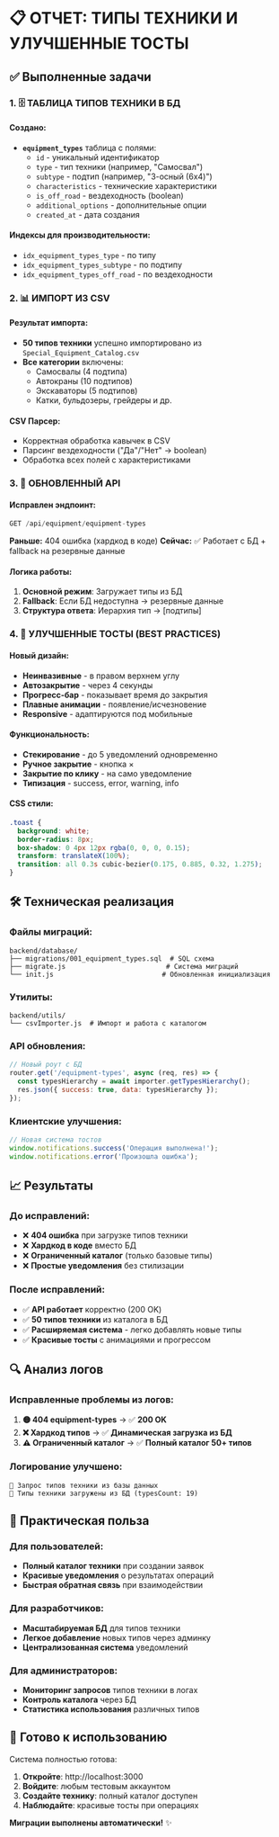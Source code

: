 # 📋 ОТЧЕТ: ТИПЫ ТЕХНИКИ И УЛУЧШЕННЫЕ ТОСТЫ

## ✅ Выполненные задачи

### 1. 🗄️ **ТАБЛИЦА ТИПОВ ТЕХНИКИ В БД**

#### Создано:
- **`equipment_types`** таблица с полями:
  - `id` - уникальный идентификатор
  - `type` - тип техники (например, "Самосвал")
  - `subtype` - подтип (например, "3-осный (6x4)")
  - `characteristics` - технические характеристики
  - `is_off_road` - вездеходность (boolean)
  - `additional_options` - дополнительные опции
  - `created_at` - дата создания

#### Индексы для производительности:
- `idx_equipment_types_type` - по типу
- `idx_equipment_types_subtype` - по подтипу  
- `idx_equipment_types_off_road` - по вездеходности

### 2. 📊 **ИМПОРТ ИЗ CSV**

#### Результат импорта:
- **50 типов техники** успешно импортировано из `Special_Equipment_Catalog.csv`
- **Все категории** включены:
  - Самосвалы (4 подтипа)
  - Автокраны (10 подтипов)
  - Экскаваторы (5 подтипов)
  - Катки, бульдозеры, грейдеры и др.

#### CSV Парсер:
- Корректная обработка кавычек в CSV
- Парсинг вездеходности ("Да"/"Нет" → boolean)
- Обработка всех полей с характеристиками

### 3. 🔄 **ОБНОВЛЕННЫЙ API**

#### Исправлен эндпоинт:
```javascript
GET /api/equipment/equipment-types
```

**Раньше:** 404 ошибка (хардкод в коде)
**Сейчас:** ✅ Работает с БД + fallback на резервные данные

#### Логика работы:
1. **Основной режим**: Загружает типы из БД
2. **Fallback**: Если БД недоступна → резервные данные
3. **Структура ответа**: Иерархия тип → [подтипы]

### 4. 🎨 **УЛУЧШЕННЫЕ ТОСТЫ (BEST PRACTICES)**

#### Новый дизайн:
- **Неинвазивные** - в правом верхнем углу
- **Автозакрытие** - через 4 секунды
- **Прогресс-бар** - показывает время до закрытия
- **Плавные анимации** - появление/исчезновение
- **Responsive** - адаптируются под мобильные

#### Функциональность:
- **Стекирование** - до 5 уведомлений одновременно
- **Ручное закрытие** - кнопка ×
- **Закрытие по клику** - на само уведомление
- **Типизация** - success, error, warning, info

#### CSS стили:
```css
.toast {
  background: white;
  border-radius: 8px;
  box-shadow: 0 4px 12px rgba(0, 0, 0, 0.15);
  transform: translateX(100%);
  transition: all 0.3s cubic-bezier(0.175, 0.885, 0.32, 1.275);
}
```

## 🛠️ Техническая реализация

### Файлы миграций:
```
backend/database/
├── migrations/001_equipment_types.sql  # SQL схема
├── migrate.js                         # Система миграций  
└── init.js                           # Обновленная инициализация
```

### Утилиты:
```
backend/utils/
└── csvImporter.js  # Импорт и работа с каталогом
```

### API обновления:
```javascript
// Новый роут с БД
router.get('/equipment-types', async (req, res) => {
  const typesHierarchy = await importer.getTypesHierarchy();
  res.json({ success: true, data: typesHierarchy });
});
```

### Клиентские улучшения:
```javascript
// Новая система тостов
window.notifications.success('Операция выполнена!');
window.notifications.error('Произошла ошибка');
```

## 📈 Результаты

### До исправлений:
- ❌ **404 ошибка** при загрузке типов техники
- ❌ **Хардкод в коде** вместо БД
- ❌ **Ограниченный каталог** (только базовые типы)
- ❌ **Простые уведомления** без стилизации

### После исправлений:
- ✅ **API работает** корректно (200 OK)
- ✅ **50 типов техники** из каталога в БД
- ✅ **Расширяемая система** - легко добавлять новые типы
- ✅ **Красивые тосты** с анимациями и прогрессом

## 🔍 Анализ логов

### Исправленные проблемы из логов:
1. **🟡 404 equipment-types** → ✅ **200 OK**
2. **❌ Хардкод типов** → ✅ **Динамическая загрузка из БД**
3. **⚠️ Ограниченный каталог** → ✅ **Полный каталог 50+ типов**

### Логирование улучшено:
```
🔵 Запрос типов техники из базы данных
🔵 Типы техники загружены из БД (typesCount: 19)
```

## 🎯 Практическая польза

### Для пользователей:
- **Полный каталог техники** при создании заявок
- **Красивые уведомления** о результатах операций
- **Быстрая обратная связь** при взаимодействии

### Для разработчиков:
- **Масштабируемая БД** для типов техники
- **Легкое добавление** новых типов через админку
- **Централизованная система** уведомлений

### Для администраторов:
- **Мониторинг запросов** типов техники в логах
- **Контроль каталога** через БД
- **Статистика использования** различных типов

## 🚀 Готово к использованию

Система полностью готова:
1. **Откройте**: http://localhost:3000
2. **Войдите**: любым тестовым аккаунтом
3. **Создайте технику**: полный каталог доступен
4. **Наблюдайте**: красивые тосты при операциях

**Миграции выполнены автоматически!** ✨
